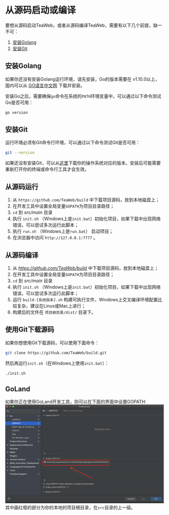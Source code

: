 # 从源码启动或编译
要想从源码启动TeaWeb，或者从源码编译TeaWeb，需要有以下几个前提，缺一不可：
1. [安装Golang](#安装golang)
2. [安装Git](#安装git)

## 安装Golang
如果你还没有安装Golang运行环境，请先安装，Go的版本需要在 v1.10.0以上，国内可以从 [GO语言中文网](https://studygolang.com/dl) 下载并安装。

安装Go之后，需要确保`go`命令在系统的`PATH`环境变量中，可以通过以下命令测试Go是否可用：
~~~bash
go version
~~~

## 安装Git
运行环境必须有Git命令行环境，可以通过以下命令测试Git是否可用：
~~~bash
git --version
~~~

如果还没有安装Git，可以从[这里](https://git-scm.com/downloads)下载你的操作系统对应的版本。安装后可能需要重新打开你的终端或命令行工具才会生效。

## 从源码运行
1. 从 `https://github.com/TeaWeb/build` 中下载项目源码，放到本地磁盘上；
2. 在开发工具中设置全局变量`GOPATH`为项目目录路径；
3. `cd` 到 *src/main* 目录
4. 执行 `init.sh` （Windows上是`init.bat`）初始化项目，如果下载中出现网络错误，可以尝试多次运行此脚本；
5. 执行 `run.sh` （Windows上是`run.bat`） 启动项目；
6. 在浏览器中访问 `http://127.0.0.1:7777` 。

## 从源码编译
1. 从 *https://github.com/TeaWeb/build* 中下载项目源码，放到本地磁盘上；
2. 在开发工具中设置全局变量`GOPATH`为项目目录路径；
3. `cd` 到 *src/main* 目录
4. 执行 `init.sh` （Windows上是`init.bat`）初始化项目，如果下载中出现网络错误，可以尝试多次运行此脚本；
5. 运行 `build-[系统版本].sh` 构建可执行文件，Windows上交叉编译环境配置比较复杂，建议在Linux或Mac上进行；
6. 构建后的文件在 `项目根目录/dist/` 目录下。

## 使用Git下载源码
如果你想使用Git下载源码，可以使用下面命令： 
~~~bash
git clone https://github.com/TeaWeb/build.git
~~~
然后再运行`init.sh`（在Windows上使用`init.bat`）：
~~~bash
./init.sh
~~~

## GoLand
如果你正在使用GoLand开发工具，则可以在下面的界面中设置GOPATH:
![goland.png](goland.png)
其中画红框的部分为你的本地的项目根目录，在`src`目录的上一级。